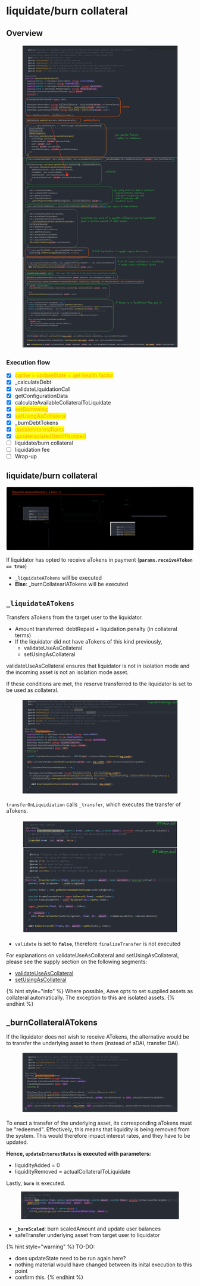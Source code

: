 # liquidate/burn collateral

## Overview

<figure><img src="../../.gitbook/assets/image (205).png" alt=""><figcaption></figcaption></figure>

### Execution flow

* [x] <mark style="color:orange;">cache + updateState + get health factor</mark>
* [x] \_calculateDebt
* [x] validateLiquidationCall
* [x] getConfigurationData
* [x] calculateAvailableCollateralToLiquidate
* [x] <mark style="color:orange;">setBorrowing</mark>
* [x] <mark style="color:orange;">setUsingAsCollateral</mark>
* [x] \_burnDebtTokens
* [x] <mark style="color:orange;">updateInterestRates</mark>
* [x] <mark style="color:orange;">updateIsolatedDebtIfIsolated</mark>
* [ ] liquidate/burn collateral
* [ ] liquidation fee
* [ ] Wrap-up

## liquidate/burn collateral

<img src="../../.gitbook/assets/file.excalidraw (1) (1) (1).svg" alt="" class="gitbook-drawing">

If liquidator has opted to receive aTokens in payment (**`params.receiveAToken == true`**)

* `_liquidateATokens` will be executed
* **Else**: \_burnCollatearlATokens will be executed

## `_liquidateATokens`&#x20;

Transfers aTokens from the target user to the liquidator.&#x20;

* Amount transferred: debtRepaid + liquidation penalty  (in collateral terms)
* If the liquidator did not have aTokens of this kind previously,
  * validateUseAsCollateral
  * setUsingAsCollateral

validateUseAsCollateral ensures that liquidator is not in isolation mode and the incoming asset is not an isolation mode asset.&#x20;

If these conditions are met, the reserve transferred to the liquidator is set to be used as collateral.&#x20;

<figure><img src="../../.gitbook/assets/image (6) (3).png" alt=""><figcaption></figcaption></figure>

`transferOnLiquidiation` calls `_transfer`, which executes the transfer of aTokens.

<figure><img src="../../.gitbook/assets/image (2) (2).png" alt=""><figcaption></figcaption></figure>

* `validate` is set to **`false`**, therefore `finalizeTransfer` is not executed

For explanations on validateUseAsCollateral and setUsingAsCollateral, please see the supply section on the following segments:

* [validateUseAsCollateral](../supply/isfirstsupply/#validateuseascollateral)
* &#x20;[setUsingAsCollateral](../supply/isfirstsupply/#setusingascollateral)

{% hint style="info" %}
Where possible, Aave opts to set supplied assets as collateral automatically. The exception to this are isolated assets.&#x20;
{% endhint %}

## \_burnCollateralATokens

If the liquidator does not wish to receive ATokens, the alternative would be to transfer the underlying asset to them (instead of aDAI, transfer DAI).

<figure><img src="../../.gitbook/assets/image (1) (4).png" alt=""><figcaption></figcaption></figure>

To enact a transfer of the underlying asset, its corresponding aTokens must be "redeemed". Effectively, this means that liquidity is being removed from the system. This would therefore impact interest rates, and they have to be updated.&#x20;

**Hence, `updateInterestRates` is executed with parameters:**

* liquidityAdded = 0
* liquidityRemoved = actualCollateralToLiquidate

Lastly, **`burn`** is executed.&#x20;

<figure><img src="../../.gitbook/assets/image (3) (1) (1) (1) (1).png" alt=""><figcaption></figcaption></figure>

* **`_burnScaled`**: burn scaledAmount and update user balances
* safeTransfer underlying asset from target user to liquidator

{% hint style="warning" %}
TO-DO:

* does updateState need to be run again here?
* nothing material would have changed between its inital execution to this point
* confirm this.
{% endhint %}
